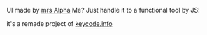 UI made by [mrs Alpha](https://github.com/PegahAshtari)
Me? Just handle it to a functional tool by JS!

it's a remade project of [keycode.info](https://www.toptal.com/developers/keycode)
